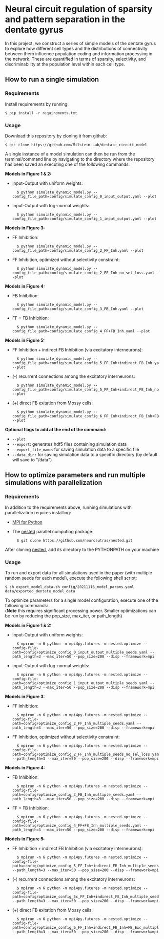 Neural circuit regulation of sparsity and pattern separation in the dentate gyrus
========

In this project, we construct a series of simple models of the dentate gyrus to explore how different cell types and the
distributions of connectivity between them influence population coding and information processing in the network. These
are quantified in terms of sparsity, selectivity, and discriminability at the population level within each cell type. 


How to run a single simulation
------------

### Requirements
Install requirements by running:

    $ pip install -r requirements.txt

### Usage
Download this repository by cloning it from github:

    $ git clone https://github.com/Milstein-Lab/dentate_circuit_model

A single instance of a model simulation can then be run from the terminal/command line by navigating to the directory
where the repository has been saved an executing one of the following commands:

**Models in Figure 1 & 2:**
* Input-Output with uniform weights:

        $ python simulate_dynamic_model.py --config_file_path=config/simulate_config_0_input_output.yaml --plot

* Input-Output with log-normal weights:

        $ python simulate_dynamic_model.py --config_file_path=config/simulate_config_1_input_output.yaml --plot


**Models in Figure 3:**
* FF Inhibition:

        $ python simulate_dynamic_model.py --config_file_path=config/simulate_config_2_FF_Inh.yaml --plot

* FF Inhibition, optimized without selectivity constraint:

        $ python simulate_dynamic_model.py --config_file_path=config/simulate_config_2_FF_Inh_no_sel_loss.yaml --plot`


**Models in Figure 4:**
* FB Inhibition:

        $ python simulate_dynamic_model.py --config_file_path=config/simulate_config_3_FB_Inh.yaml --plot

* FF + FB Inhibition:

        $ python simulate_dynamic_model.py --config_file_path=config/simulate_config_4_FF+FB_Inh.yaml --plot


**Models in Figure 5:**
* FF Inhibition + indirect FB Inhibition (via excitatory interneurons):

        $ python simulate_dynamic_model.py --config_file_path=config/simulate_config_5_FF_Inh+indirect_FB_Inh.yaml --plot

* (-) recurrent connections among the excitatory interneurons:

        $ python simulate_dynamic_model.py --config_file_path=config/simulate_config_5_FF_Inh+indirect_FB_Inh_no_recurrence.yaml --plot

* (+) direct FB exitation from Mossy cells:

        $ python simulate_dynamic_model.py --config_file_path=config/simulate_config_6_FF_Inh+indirect_FB_Inh+FB_Exc.yaml --plot

**Optional flags to add at the end of the command:**
* `--plot`
* `--export`: generates hdf5 files containing simulation data
* `--export_file_name`: for saving simulation data to a specific file
* `--data_dir:` for saving simulation data to a specific directory (by default will save to "/data")


How to optimize parameters and run multiple simulations with parallelization
------------
### Requirements
In addition to the requirements above, running simulations with parallelization requires installing:

* [MPI for Python](https://mpi4py.readthedocs.io/en/stable/install.html)
* The [nested](https://github.com/neurosutras/nested) parallel computing package:

        $ git clone https://github.com/neurosutras/nested.git

After cloning [nested](https://github.com/neurosutras/nested), add its directory to the PYTHONPATH on your machine


### Usage
To run and export data for all simulations used in the paper (with multiple random seeds for each model), execute the following shell script:

    $ sh export_model_data.sh config/20211116_model_params.yaml data/exported_dentate_model_data

To optimize parameters for a single model configuration, execute one of the following commands: \
(**Note** this requires significant processing power. Smaller optimizations can be run by reducing the pop_size, max_iter, or path_length)

**Models in Figure 1 & 2:**
* Input-Output with uniform weights:

        $ mpirun -n 6 python -m mpi4py.futures -m nested.optimize --config-file-path=config/optimize_config_0_input_output_multiple_seeds.yaml --path_length=3 --max_iter=50 --pop_size=200 --disp --framework=mpi

* Input-Output with log-normal weights:

        $ mpirun -n 6 python -m mpi4py.futures -m nested.optimize --config-file-path=config/optimize_config_1_input_output_multiple_seeds.yaml --path_length=3 --max_iter=50 --pop_size=200 --disp --framework=mpi


**Models in Figure 3:**
* FF Inhibition:

        $ mpirun -n 6 python -m mpi4py.futures -m nested.optimize --config-file-path=config/optimize_config_2_FF_Inh_multiple_seeds.yaml --path_length=3 --max_iter=50 --pop_size=200 --disp --framework=mpi

* FF Inhibition, optimized without selectivity constraint:

        $ mpirun -n 6 python -m mpi4py.futures -m nested.optimize --config-file-path=config/optimize_config_2_FF_Inh_multiple_seeds_no_sel_loss.yaml --path_length=3 --max_iter=50 --pop_size=200 --disp --framework=mpi


**Models in Figure 4:**
* FB Inhibition:

        $ mpirun -n 6 python -m mpi4py.futures -m nested.optimize --config-file-path=config/optimize_config_3_FB_Inh_multiple_seeds.yaml --path_length=3 --max_iter=50 --pop_size=200 --disp --framework=mpi

* FF + FB Inhibition:

        $ mpirun -n 6 python -m mpi4py.futures -m nested.optimize --config-file-path=config/optimize_config_4_FF+FB_Inh_multiple_seeds.yaml --path_length=3 --max_iter=50 --pop_size=200 --disp --framework=mpi


**Models in Figure 5:**
* FF Inhibition + indirect FB Inhibition (via excitatory interneurons):

        $ mpirun -n 6 python -m mpi4py.futures -m nested.optimize --config-file-path=config/optimize_config_5_FF_Inh+indirect_FB_Inh_multiple_seeds.yaml --path_length=3 --max_iter=50 --pop_size=200 --disp --framework=mpi

* (-) recurrent connections among the excitatory interneurons:

        $ mpirun -n 6 python -m mpi4py.futures -m nested.optimize --config-file-path=config/optimize_config_5c_FF_Inh+indirect_FB_Inh_multiple_seeds.yaml --path_length=3 --max_iter=50 --pop_size=200 --disp --framework=mpi

* (+) direct FB exitation from Mossy cells:

        $ mpirun -n 6 python -m mpi4py.futures -m nested.optimize --config-file-path=config/optimize_config_6_FF_Inh+indirect_FB_Inh+FB_Exc_multiple_seeds.yaml --path_length=3 --max_iter=50 --pop_size=200 --disp --framework=mpi

